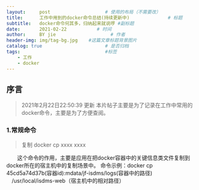 ```yaml
---
layout:     post                    # 使用的布局（不需要改）
title:      工作中用到的docker命令总结(持续更新中)              # 标题 
subtitle:   docker命令何其多，归纳起来就说啰 #副标题
date:       2021-02-22           # 时间
author:     BY jie                    # 作者
header-img: img/tag-bg.jpg    #这篇文章标题背景图片
catalog: true                       # 是否归档
tags:                               #标签
    - 工作
    - docker
---
```

## 序言
>2021年2月22日22:50:39 更新
本片帖子主要是为了记录在工作中常用的docker命令，主要是为了方便查阅。

### 1.常规命令
>复制 docker cp xxxx xxxx

&emsp;&emsp;这个命令的作用，主要是应用在把docker容器中的关键信息类文件复制到docker所在的宿主机中的复制场景中。
命令示例：docker cp 45cd5a74d37b(容器id):mdata/jf-isdms/logs(容器中的路径)      &emsp;/usr/local/isdms-web（宿主机中的相对路径）




